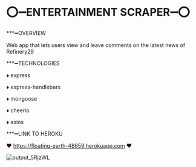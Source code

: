# ⭕️➖ENTERTAINMENT SCRAPER➖⭕️


***➖OVERVIEW

Web app that lets users view and leave comments on the latest news of Refinery29



***➖TECHNOLOGIES


   ♦️ express

   ♦️ express-handlebars

   ♦️ mongoose

   ♦️ cheerio

   ♦️ axios
   


***➖LINK TO HEROKU


:heart: https://floating-earth-48659.herokuapp.com :heart:

![output_5RjzWL](https://user-images.githubusercontent.com/47344468/61414812-875b5480-a8b4-11e9-8177-457004672fab.gif)
